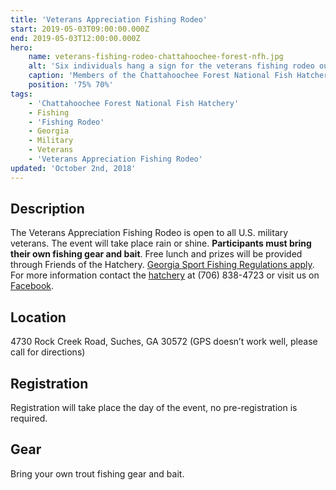 ```yaml
---
title: 'Veterans Appreciation Fishing Rodeo'
start: 2019-05-03T09:00:00.000Z
end: 2019-05-03T12:00:00.000Z
hero:
    name: veterans-fishing-rodeo-chattahoochee-forest-nfh.jpg
    alt: 'Six individuals hang a sign for the veterans fishing rodeo outside of the education center.'
    caption: 'Members of the Chattahoochee Forest National Fish Hatchery Friends Group hang a sign in preparation for the Veterans Appreciation Fishing Rodeo. Photo by USFWS.'
    position: '75% 70%'
tags:
    - 'Chattahoochee Forest National Fish Hatchery'
    - Fishing
    - 'Fishing Rodeo'
    - Georgia
    - Military
    - Veterans
    - 'Veterans Appreciation Fishing Rodeo'
updated: 'October 2nd, 2018'
---
```


## Description

The Veterans Appreciation Fishing Rodeo is open to all U.S. military veterans. The event will take place rain or shine. **Participants must bring their own fishing gear and bait**. Free lunch and prizes will be provided through Friends of the Hatchery. [Georgia Sport Fishing Regulations apply](https://georgiawildlife.com/fishing/regulations). For more information contact the [hatchery](https://www.fws.gov/chattahoocheeforest) at (706) 838-4723 or visit us on [Facebook](https://www.facebook.com/chattahoocheeforestnfh).

## Location

4730 Rock Creek Road, Suches, GA 30572 (GPS doesn’t work well, please call for directions)

## Registration

Registration will take place the day of the event, no pre-registration is required.

## Gear

Bring your own trout fishing gear and bait.